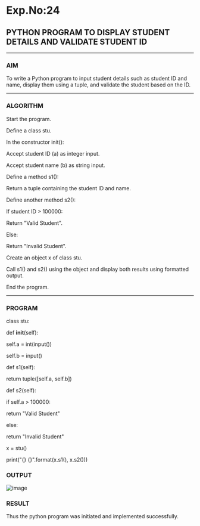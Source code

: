 # Exp.No:24  
## PYTHON PROGRAM TO DISPLAY STUDENT DETAILS AND VALIDATE STUDENT ID

---

### AIM  
To write a Python program to input student details such as student ID and name, display them using a tuple, and validate the student based on the ID.

---

### ALGORITHM

Start the program.

Define a class stu.

In the constructor init():

Accept student ID (a) as integer input.

Accept student name (b) as string input.

Define a method s1():

Return a tuple containing the student ID and name.

Define another method s2():

If student ID > 100000:

Return "Valid Student".

Else:

Return "Invalid Student".

Create an object x of class stu.

Call s1() and s2() using the object and display both results using formatted output.

End the program.

---

### PROGRAM


class stu:

   def __init__(self):
   
 self.a = int(input())
 
 self.b = input()
        
   def s1(self):
    
 return tuple([self.a, self.b])
        
   def s2(self):
    
   if self.a > 100000:
   
   return "Valid Student"
   
 else:
 
   return "Invalid Student"
            
x = stu()

print("{}  {}".format(x.s1(), x.s2()))



### OUTPUT
![image](https://github.com/user-attachments/assets/21372605-d8d1-4ca5-8a75-dcc00a5c06bf)

### RESULT
Thus the python program was initiated and implemented successfully.
